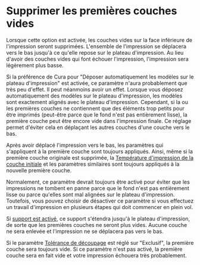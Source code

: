 Supprimer les premières couches vides
====
Lorsque cette option est activée, les couches vides sur la face inférieure de l'impression seront supprimées. L'ensemble de l'impression se déplacera vers le bas jusqu'à ce qu'elle repose sur le plateau d'impression. Au lieu d'avoir des couches vides qui font échouer l'impression, l'impression sera légèrement plus basse.

Si la préférence de Cura pour "Déposer automatiquement les modèles sur le plateau d'impression" est activée, ce paramètre n'aura probablement que très peu d'effet. Il peut néanmoins avoir un effet. Lorsque vous déposez automatiquement des modèles sur le plateau d'impression, les modèles sont exactement alignés avec le plateau d'impression. Cependant, si la ou les premières couches ne contiennent que des éléments trop petits pour être imprimés (peut-être parce que le fond n'est pas entièrement lisse), la première couche peut être encore vide dans l'impression finale. Ce réglage permet d'éviter cela en déplaçant les autres couches d'une couche vers le bas.

Après avoir déplacé l'impression vers le bas, les paramètres qui s'appliquent à la première couche sont toujours appliqués. Ainsi, même si la première couche originale est supprimée, la [Température d'impression de la couche initiale](../material/material_print_temperature_layer_0.md) et les paramètres similaires sont toujours appliqués à la nouvelle première couche.

Normalement, ce paramètre devrait toujours être activé pour éviter que les impressions ne tombent en panne parce que le fond n'est pas entièrement lisse ou parce qu'elles sont mal alignées sur le plateau d'impression. Toutefois, vous pouvez choisir de désactiver ce paramètre si vous effectuez un travail d'impression en plusieurs étapes qui doit commencer en plein vol.

Si [support est activé](../support/support_enable.md), ce support s'étendra jusqu'à le plateau d'impression, de sorte que les premières couches ne seront plus vides. Aucune couche ne sera enlevée et l'impression ne se déplacera pas vers le bas.

Si le paramètre [Tolérance de découpage](../experimental/slicing_tolerance.md) est réglé sur "Exclusif", la première couche sera toujours vide. Si ce paramètre n'est pas activé, la première couche sera en fait vide et votre impression échouera très probablement.


